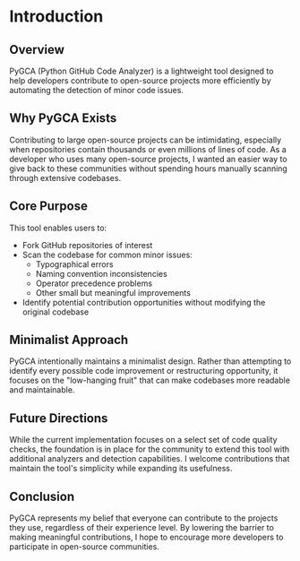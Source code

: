 # Introduction

## Overview

PyGCA (Python GitHub Code Analyzer) is a lightweight tool designed to help developers contribute to open-source projects more efficiently by automating the detection of minor code issues.

## Why PyGCA Exists

Contributing to large open-source projects can be intimidating, especially when repositories contain thousands or even millions of lines of code. As a developer who uses many open-source projects, I wanted an easier way to give back to these communities without spending hours manually scanning through extensive codebases.

## Core Purpose

This tool enables users to:

- Fork GitHub repositories of interest
- Scan the codebase for common minor issues:
  - Typographical errors
  - Naming convention inconsistencies
  - Operator precedence problems
  - Other small but meaningful improvements
- Identify potential contribution opportunities without modifying the original codebase

## Minimalist Approach

PyGCA intentionally maintains a minimalist design. Rather than attempting to identify every possible code improvement or restructuring opportunity, it focuses on the "low-hanging fruit" that can make codebases more readable and maintainable.

## Future Directions

While the current implementation focuses on a select set of code quality checks, the foundation is in place for the community to extend this tool with additional analyzers and detection capabilities. I welcome contributions that maintain the tool's simplicity while expanding its usefulness.

## Conclusion

PyGCA represents my belief that everyone can contribute to the projects they use, regardless of their experience level. By lowering the barrier to making meaningful contributions, I hope to encourage more developers to participate in open-source communities.

